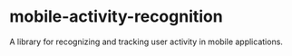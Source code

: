 # mobile-activity-recognition
A library for recognizing and tracking user activity in mobile applications.
